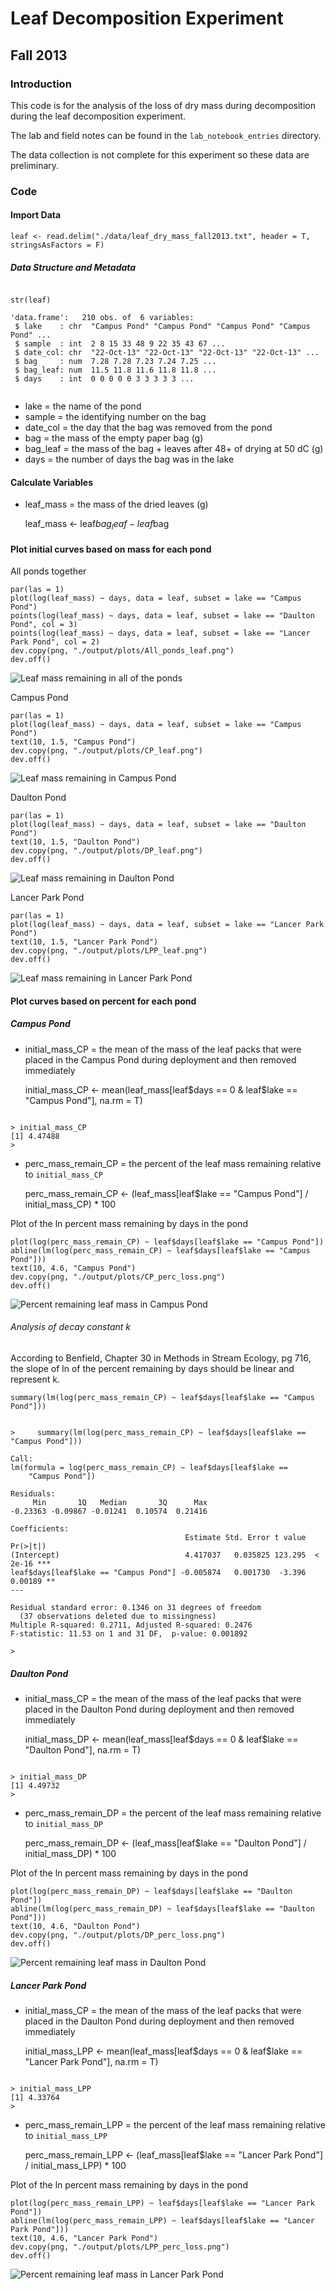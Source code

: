 # Leaf Decomposition Experiment
## Fall 2013

### Introduction

This code is for the analysis of the loss of dry mass during decomposition during the leaf decomposition experiment.

The lab and field notes can be found in the `lab_notebook_entries` directory.

The data collection is not complete for this experiment so these data are preliminary.

### Code

#### Import Data

    leaf <- read.delim("./data/leaf_dry_mass_fall2013.txt", header = T, stringsAsFactors = F)

##### Data Structure and Metadata

~~~~

str(leaf)

'data.frame':	210 obs. of  6 variables:
 $ lake    : chr  "Campus Pond" "Campus Pond" "Campus Pond" "Campus Pond" ...
 $ sample  : int  2 8 15 33 48 9 22 35 43 67 ...
 $ date_col: chr  "22-Oct-13" "22-Oct-13" "22-Oct-13" "22-Oct-13" ...
 $ bag     : num  7.28 7.28 7.23 7.24 7.25 ...
 $ bag_leaf: num  11.5 11.8 11.6 11.8 11.8 ...
 $ days    : int  0 0 0 0 0 3 3 3 3 3 ...
 
~~~~

* lake = the name of the pond
* sample = the identifying number on the bag
* date_col = the day that the bag was removed from the pond
* bag = the mass of the empty paper bag (g)
* bag_leaf = the mass of the bag + leaves after 48+ of drying at 50 dC (g)
* days = the number of days the bag was in the lake

#### Calculate Variables

* leaf_mass = the mass of the dried leaves (g)

    leaf_mass <- leaf$bag_leaf- leaf$bag

#### Plot initial curves based on mass for each pond

All ponds together

    par(las = 1)
    plot(log(leaf_mass) ~ days, data = leaf, subset = lake == "Campus Pond")
    points(log(leaf_mass) ~ days, data = leaf, subset = lake == "Daulton Pond", col = 3)
    points(log(leaf_mass) ~ days, data = leaf, subset = lake == "Lancer Park Pond", col = 2)
    dev.copy(png, "./output/plots/All_ponds_leaf.png")
    dev.off()

![Leaf mass remaining in all of the ponds](../output/plots/All_ponds_leaf.png)

Campus Pond
   
    par(las = 1)
    plot(log(leaf_mass) ~ days, data = leaf, subset = lake == "Campus Pond")
    text(10, 1.5, "Campus Pond")
    dev.copy(png, "./output/plots/CP_leaf.png")
    dev.off()

![Leaf mass remaining in Campus Pond](../output/plots/CP_leaf.png)

Daulton Pond

    par(las = 1)
    plot(log(leaf_mass) ~ days, data = leaf, subset = lake == "Daulton Pond")
    text(10, 1.5, "Daulton Pond")
    dev.copy(png, "./output/plots/DP_leaf.png")
    dev.off()

![Leaf mass remaining in Daulton Pond ](../output/plots/DP_leaf.png)

Lancer Park Pond

    par(las = 1)
    plot(log(leaf_mass) ~ days, data = leaf, subset = lake == "Lancer Park Pond")
    text(10, 1.5, "Lancer Park Pond")
    dev.copy(png, "./output/plots/LPP_leaf.png")
    dev.off()

![Leaf mass remaining in Lancer Park Pond](../output/plots/LPP_leaf.png)
 
#### Plot curves based on percent for each pond

##### Campus Pond

* initial_mass_CP = the mean of the mass of the leaf packs that were placed in the Campus Pond during deployment and then removed immediately 

    initial_mass_CP <- mean(leaf_mass[leaf$days == 0 & leaf$lake == "Campus Pond"], na.rm = T)

~~~~

> initial_mass_CP
[1] 4.47488
>

~~~~

* perc_mass_remain_CP = the percent of the leaf mass remaining relative to `initial_mass_CP`

    perc_mass_remain_CP <- (leaf_mass[leaf$lake == "Campus Pond"] / initial_mass_CP) * 100

Plot of the ln percent mass remaining by days in the pond

    plot(log(perc_mass_remain_CP) ~ leaf$days[leaf$lake == "Campus Pond"])
    abline(lm(log(perc_mass_remain_CP) ~ leaf$days[leaf$lake == "Campus Pond"]))
    text(10, 4.6, "Campus Pond")
    dev.copy(png, "./output/plots/CP_perc_loss.png")
    dev.off()

![Percent remaining leaf mass in Campus Pond](../output/plots/CP_perc_loss.png)

###### Analysis of decay constant k

According to Benfield, Chapter 30 in Methods in Stream Ecology, pg 716, the slope of ln of the percent remaining by days should be linear and represent k.  

    summary(lm(log(perc_mass_remain_CP) ~ leaf$days[leaf$lake == "Campus Pond"]))

~~~~

>     summary(lm(log(perc_mass_remain_CP) ~ leaf$days[leaf$lake == "Campus Pond"]))

Call:
lm(formula = log(perc_mass_remain_CP) ~ leaf$days[leaf$lake == 
    "Campus Pond"])

Residuals:
     Min       1Q   Median       3Q      Max 
-0.23363 -0.09867 -0.01241  0.10574  0.21416 

Coefficients:
                                       Estimate Std. Error t value Pr(>|t|)    
(Intercept)                            4.417037   0.035825 123.295  < 2e-16 ***
leaf$days[leaf$lake == "Campus Pond"] -0.005874   0.001730  -3.396  0.00189 ** 
---

Residual standard error: 0.1346 on 31 degrees of freedom
  (37 observations deleted due to missingness)
Multiple R-squared: 0.2711,	Adjusted R-squared: 0.2476 
F-statistic: 11.53 on 1 and 31 DF,  p-value: 0.001892 

> 

~~~~

##### Daulton Pond

* initial_mass_CP = the mean of the mass of the leaf packs that were placed in the Daulton Pond during deployment and then removed immediately 

    initial_mass_DP <- mean(leaf_mass[leaf$days == 0 & leaf$lake == "Daulton Pond"], na.rm = T)

~~~~

> initial_mass_DP
[1] 4.49732
> 

~~~~

* perc_mass_remain_DP = the percent of the leaf mass remaining relative to `initial_mass_DP`

    perc_mass_remain_DP <- (leaf_mass[leaf$lake == "Daulton Pond"] / initial_mass_DP) * 100

Plot of the ln percent mass remaining by days in the pond

    plot(log(perc_mass_remain_DP) ~ leaf$days[leaf$lake == "Daulton Pond"])
    abline(lm(log(perc_mass_remain_DP) ~ leaf$days[leaf$lake == "Daulton Pond"]))
    text(10, 4.6, "Daulton Pond")
    dev.copy(png, "./output/plots/DP_perc_loss.png")
    dev.off()

![Percent remaining leaf mass in Daulton Pond](../output/plots/DP_perc_loss.png)

##### Lancer Park Pond

* initial_mass_CP = the mean of the mass of the leaf packs that were placed in the Daulton Pond during deployment and then removed immediately 

    initial_mass_LPP <- mean(leaf_mass[leaf$days == 0 & leaf$lake == "Lancer Park Pond"], na.rm = T)

~~~~

> initial_mass_LPP
[1] 4.33764
> 

~~~~

* perc_mass_remain_LPP = the percent of the leaf mass remaining relative to `initial_mass_LPP`

    perc_mass_remain_LPP <- (leaf_mass[leaf$lake == "Lancer Park Pond"] / initial_mass_LPP) * 100

Plot of the ln percent mass remaining by days in the pond

    plot(log(perc_mass_remain_LPP) ~ leaf$days[leaf$lake == "Lancer Park Pond"])
    abline(lm(log(perc_mass_remain_LPP) ~ leaf$days[leaf$lake == "Lancer Park Pond"]))
    text(10, 4.6, "Lancer Park Pond")
    dev.copy(png, "./output/plots/LPP_perc_loss.png")
    dev.off()

![Percent remaining leaf mass in Lancer Park Pond](../output/plots/LPP_perc_loss.png)

